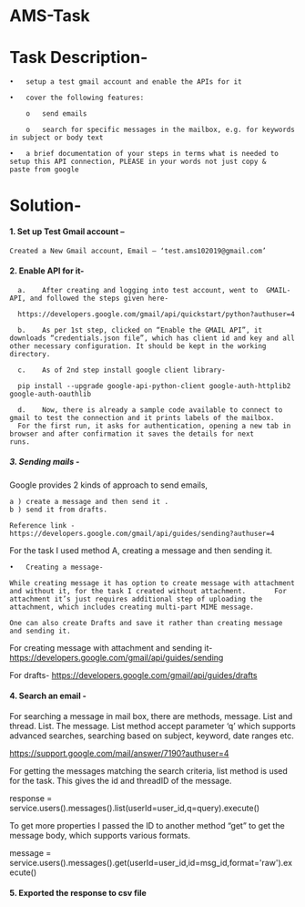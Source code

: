 # AMS-Task

# Task Description-

    •	setup a test gmail account and enable the APIs for it
    
    •	cover the following features:
      
        o	send emails
        
        o	search for specific messages in the mailbox, e.g. for keywords in subject or body text
    
    •	a brief documentation of your steps in terms what is needed to setup this API connection, PLEASE in your words not just copy &           paste from google

# Solution-

#### 1. Set up Test Gmail account – 
  
    Created a New Gmail account, Email – ‘test.ams102019@gmail.com’

#### 2.	Enable API for it-


      a.	After creating and logging into test account, went to  GMAIL- API, and followed the steps given here- 
  
      https://developers.google.com/gmail/api/quickstart/python?authuser=4
  
      b.	As per 1st step, clicked on “Enable the GMAIL API”, it downloads “credentials.json file”, which has client id and key and all       other necessary configuration. It should be kept in the working directory.
  
      c.	As of 2nd step install google client library-
  
      pip install --upgrade google-api-python-client google-auth-httplib2 google-auth-oauthlib

      d.	Now, there is already a sample code available to connect to gmail to test the connection and it prints labels of the mailbox.       
      For the first run, it asks for authentication, opening a new tab in browser and after confirmation it saves the details for next         runs.

##### 3.	Sending mails -  

Google provides 2 kinds of approach to send emails,

 	a ) create a message and then send it . 
	b ) send it from drafts.
	
	Reference link - https://developers.google.com/gmail/api/guides/sending?authuser=4
	
For the task I used method A, creating a message and then sending it.
	
    •	Creating a message- 

    While creating message it has option to create message with attachment and without it, for the task I created without attachment.       For attachment it’s just requires additional step of uploading the attachment, which includes creating multi-part MIME message. 

    One can also create Drafts and save it rather than creating message and sending it.

For creating message with attachment and sending it-
https://developers.google.com/gmail/api/guides/sending

For drafts-
https://developers.google.com/gmail/api/guides/drafts



#### 4.	Search an email -

For searching a message in mail box, there are methods, message. List and thread. List. The message. List method accept parameter ‘q’ which supports advanced searches, searching based on subject, keyword, date ranges etc. 

 https://support.google.com/mail/answer/7190?authuser=4

For getting the messages matching the search criteria, list method is used for the task. This gives the id and threadID of the message.

response = service.users().messages().list(userId=user_id,q=query).execute()


To get more properties I passed the ID to another method “get” to get the message body,    which  supports various formats.

message = service.users().messages().get(userId=user_id,id=msg_id,format='raw').execute()

#### 5.	Exported the response to csv file 








